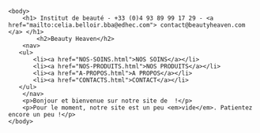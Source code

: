 <!DOCTYPE html>
<html>
    <head>
        <meta charset="utf-8">
        <link rel="stylesheet" href="style.css" />
        <title>Premiers tests du CSS</title>
    </head>

    <body>
        <h1> Institut de beauté - +33 (0)4 93 89 99 17 29 - <a href="mailto:celia.belloir.bba@edhec.com"> contact@beautyheaven.com </a> </h1>
            <h2>Beauty Heaven</h2>
        <nav>
       <ul>
		   <li><a href="NOS-SOINS.html">NOS SOINS</a></li>
		   <li><a href="NOS-PRODUITS.html">NOS PRODUITS</a></li>
		   <li><a href="A-PROPOS.html">A PROPOS</a></li>
           <li><a href="CONTACTS.html">CONTACT</a></li>
       </ul>
        </nav>
        <p>Bonjour et bienvenue sur notre site de  !</p>
        <p>Pour le moment, notre site est un peu <em>vide</em>. Patientez encore un peu !</p>
    </body>
</html>

